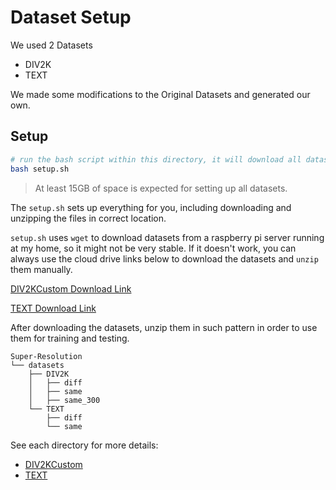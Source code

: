 # Dataset Setup

We used 2 Datasets

- DIV2K
- TEXT

We made some modifications to the Original Datasets and generated our own.

## Setup

```bash
# run the bash script within this directory, it will download all datasets and unzip them inplace.
bash setup.sh
```

> At least 15GB of space is expected for setting up all datasets.

The `setup.sh` sets up everything for you, including downloading and unzipping the files in correct location. 

`setup.sh` uses `wget` to download datasets from a raspberry pi server running at my home, so it might not be very stable. If it doesn't work, you can always use the cloud drive links below to download the datasets and `unzip` them manually.

[DIV2KCustom Download Link](https://1drv.ms/u/s!AtWR2LUs_Xh6ie8QVcZzsVhygcqlbQ?e=4h7DUG)

[TEXT Download Link](https://1drv.ms/u/s!AtWR2LUs_Xh6ie8dD0p8AeGGllQTFg?e=xtnAxG)

After downloading the datasets, unzip them in such pattern in order to use them for training and testing.

```
Super-Resolution
└── datasets
    ├── DIV2K
    │   ├── diff
    │   ├── same
    │   ├── same_300
    └── TEXT
        ├── diff
        └── same
```



See each directory for more details:

- [DIV2KCustom](./DIV2K)
- [TEXT](./TEXT)

